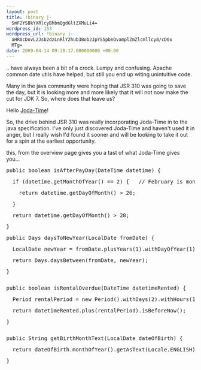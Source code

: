 ```yaml
---
layout: post
title: !binary |-
  SmF2YSBkYXRlcyBhbmQgdGltZXMuLi4=
wordpress_id: 153
wordpress_url: !binary |-
  aHR0cDovL2Jsb2dzLnRlY2hub3Bob2JpYS5pbnQvamplZmZlcmllcy8/cD0x
  MTg=
date: 2009-04-14 09:38:17.000000000 +00:00
---
```

.. have always been a bit of a crock. Lumpy and confusing. Apache common date utils have helped, but still you end up witing unintuitive code.

Many in the java community were hoping that JSR 310 was going to save the day, but it is looking more and more likely that it will not now make the cut for JDK 7. So, where does that leave us?

Hello <a href="http://joda-time.sourceforge.net/">Joda-Time</a>!

So, the drive behind JSR 310 was really incorporating Joda-Time in to the java specification. I've only just discovered Joda-Time and haven't used it in anger, but I really wish I'd found it sooner and will be looking to take it out for a spin at the earliest opportunity.

this, from the overview page gives you a tast of what Joda-Time gives you...
<pre>public boolean isAfterPayDay(DateTime datetime) {</pre>
<pre>  if (datetime.getMonthOfYear() == 2) {   // February is month 2!!</pre>
<pre>    return datetime.getDayOfMonth() &gt; 26;</pre>
<pre>  }</pre>
<pre>  return datetime.getDayOfMonth() &gt; 28;</pre>
<pre>}</pre>
<pre>public Days daysToNewYear(LocalDate fromDate) {</pre>
<pre>  LocalDate newYear = fromDate.plusYears(1).withDayOfYear(1);</pre>
<pre>  return Days.daysBetween(fromDate, newYear);</pre>
<pre>}</pre>
<pre></pre>
<pre>public boolean isRentalOverdue(DateTime datetimeRented) {</pre>
<pre>  Period rentalPeriod = new Period().withDays(2).withHours(12);</pre>
<pre>  return datetimeRented.plus(rentalPeriod).isBeforeNow();</pre>
<pre>}</pre>
<pre></pre>
<pre>public String getBirthMonthText(LocalDate dateOfBirth) {</pre>
<pre>  return dateOfBirth.monthOfYear().getAsText(Locale.ENGLISH);</pre>
<pre>}</pre>
